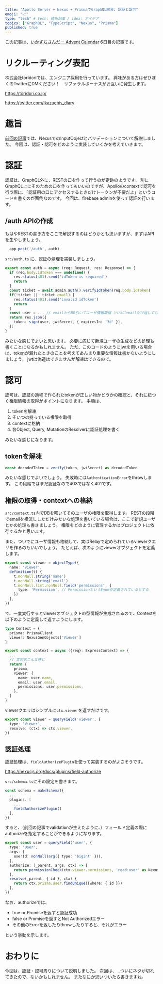```yaml
---
title: "Apollo Server + Nexus + PrismaでGraphQL開発: 認証と認可"
emoji: "📈"
type: "tech" # tech: 技術記事 / idea: アイデア
topics: ["GraphQL", "TypeScript", "Nexus", "Prisma"]
published: true
---
```

この記事は、[いかずちさんだー Advent Calendar](https://adventar.org/calendars/7111) 6日目の記事です。

# リクルーティング表記

株式会社toridoriでは、エンジニア採用を行っています。
興味がある方はぜひぼくのTwitterにDMください！　リファラルボーナスがお互いに発生します。

https://toridori.co.jp/

https://twitter.com/Ikazuchis_diary

# 趣旨

[前回の記事](https://zenn.dev/ikazuchi/articles/211204_graphql_nexus_4)では、NexusでのInputObjectとバリデーションについて解説しました。
今回は、認証・認可をどのように実装していくかを考えていきます。

# 認証

認証は、GraphQL外に、RESTの口を作って行うのが定跡のようです。
別にGraphQL上にそのための口を作ってもいいのですが、Apolloのcontextで認可を行う際に、「認証用の口にアクセスするときだけトークンが不要だよ」というコードを書くのが面倒なのです。
今回は、firebase adminを使って認証を行います。

## /auth APIの作成

もはやRESTの書き方をここで解説するのはどうかとも思いますが、まずはAPIを生やしましょう。

```typescript:src/main.ts
  app.post('/auth', auth)
```

`src/auth.ts` に、認証の処理を実装しましょう。

```typescript:src/auth.ts
export const auth = async (req: Request, res: Response) => {
  if (req.body.idToken === undefined) {
    res.status(401).send('idToken is required')
    return
  }
  const ticket = await admin.auth().verifyIdToken(req.body.idToken)
  if(!ticket || !ticket.email) {
    res.status(401).send('invalid idToken')
    return
  }
  const user = ... // emailからDB引いてユーザ情報取得（べつにemailだけ返してもいい説もある）
  return res.json({
    token: sign(user, jwtSecret, { expiresIn: '3d' }),
  })
}
```

みたいな感じでよいと思います。
必要に応じて新規ユーザの生成などの処理も書くことになるかもしれません。
ただ、このコードのようにjwtを用いる場合は、tokenが漏れたときのことを考えてあんまり重要な情報は書かないようにしましょう。
jwtは偽造はできませんが解凍はできるので。

# 認可

認可は、認証の過程で作られたtokenが正しい物かどうかの確認と、それに紐つく権限情報の取得がポイントになります。
手順は、

1. tokenを解凍
2. そいつの持っている権限を取得
3. contextに格納
4. 各Object, Query, MutationのResolverに認証処理を書く

みたいな感じになります。

## tokenを解凍

```typescript:src/context.ts
const decodedToken = verify(token, jwtSecret) as decodedToken
```

みたいな感じでよいでしょう。
失敗時には`AuthenticationError`をthrowします。
この段階ではまだ認証なので403ではなく401です。

## 権限の取得・contextへの格納

`src/context.ts`内でDBを叩いてそのユーザの権限を取得します。
RESTの段階でemailを横流ししただけみたいな処理を書いている場合は、ここで新規ユーザとかの処理も書きましょう。
権限をどのように管理するかはプロジェクトに依存するかと思います。

また、ついでにユーザ情報も格納して、実はRelayで定められているviewerクエリを作るのもいいでしょう。
たとえば、次のようにviewerオブジェクトを定義します。

```typescript:src/object/viewer.ts
export const viewer = objectType({
  name: 'viewer',
  definition(t) {
    t.nonNull.string('name')
    t.nonNull.string('email')
    t.nonNull.list.nonNull.field('permissions', {
      type: 'Permission', // PermissionというEnumが定義されているとする
    })
  },
})
```

で、一度実行するとviewerオブジェクトの型情報が生成されるので、Contextを以下のように定義して返すようにします。

```typescript:src/context.ts
type Context = {
  prisma: PrismaClient
  viewer: NexusGenObjects['Viewer']
}

export const context = async ({req}: ExpressContext) => {
  ...
  // 雰囲気こんな感じ
  return {
    prisma,
    viewer: {
      name: user.name,
      email: user.email,
      permissions: user.permissions,
    },
  }
}
```

viewerクエリはシンプルに`ctx.viewer`を返すだけです。

```typescript:src/query/viewer.ts
export const viewer = queryField('viewer', {
  type: 'Viewer',
  resolve: (ctx) => ctx.viewer,
})
```

## 認証処理

認証処理は、`fieldAuthorizePlugin`を使って実装するのがよさそうです。

https://nexusjs.org/docs/plugins/field-authorize

`src/schema.ts`にその設定を書きます。

```typescript:src/schema.ts
const schema = makeSchema({
  ...
  plugins: [
    ...
    fieldAuthorizePlugin()
  ],
})
```

すると、（前回の記事でvalidationが生えたように、）フィールド定義の際にauthorizeを指定することができるようになります。

```typescript:src/query/post.ts
export const user = queryField('user', {
  type: 'User',
  args: {
    userId: nonNull(arg({ type: 'bigint' })),
  },
  authorize: (_parent, args, ctx) => {
    return permissionCheck(ctx.viewer.permissions, 'read:user' as NexusGenEnums['Permission'])
  },
  resolve(_parent, { id }, ctx) {
    return ctx.prisma.user.findUnique({where: { id }})
  },
})
```

なお、authorizeでは、

- true or Promise<true>を返すと認証成功
- false or Promise<false>を返すとNot Authorizedエラー
- その他のErrorを返したりthrowしたりすると、それがエラー

という挙動を示します。

# おわりに

今回は、認証・認可周りについて説明しました。
次回は、…ついにネタが切れてきたので、ないかもしれません。
またなにか思いついたら書きますね。